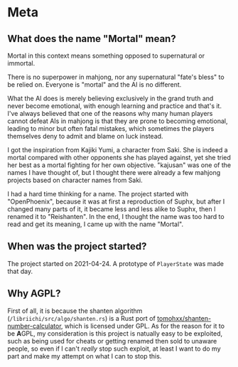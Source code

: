 # Meta
## What does the name "Mortal" mean?
Mortal in this context means something opposed to supernatural or immortal.

There is no superpower in mahjong, nor any supernatural "fate's bless" to be relied on. Everyone is "mortal" and the AI is no different.

What the AI does is merely believing exclusively in the grand truth and never become emotional, with enough learning and practice and that's it. I've always believed that one of the reasons why many human players cannot defeat AIs in mahjong is that they are prone to becoming emotional, leading to minor but often fatal mistakes, which sometimes the players themselves deny to admit and blame on luck instead.

I got the inspiration from Kajiki Yumi, a character from Saki. She is indeed a mortal compared with other opponents she has played against, yet she tried her best as a mortal fighting for her own objective. "kajusan" was one of the names I have thought of, but I thought there were already a few mahjong projects based on character names from Saki.

I had a hard time thinking for a name. The project started with "OpenPhoenix", because it was at first a reproduction of Suphx, but after I changed many parts of it, it became less and less alike to Suphx, then I renamed it to "Reishanten". In the end, I thought the name was too hard to read and get its meaning, I came up with the name "Mortal".

## When was the project started?
The project started on 2021-04-24. A prototype of `PlayerState` was made that day.

## Why AGPL?
First of all, it is because the shanten algorithm (`/libriichi/src/algo/shanten.rs`) is a Rust port of [tomohxx/shanten-number-calculator](https://github.com/tomohxx/shanten-number-calculator), which is licensed under GPL. As for the reason for it to be **A**GPL, my consideration is this project is natually easy to be exploited, such as being used for cheats or getting renamed then sold to unaware people, so even if I can't _really_ stop such exploit, at least I want to do my part and make my attempt on what I can to stop this.
